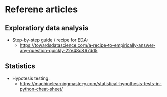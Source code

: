 # Referene articles

## Exploratiory data analysis

- Step-by-step guide / recipe for EDA:
  - <https://towardsdatascience.com/a-recipe-to-empirically-answer-any-question-quickly-22e48c867dd5>

## Statistics

- Hypotesis testing:
  - <https://machinelearningmastery.com/statistical-hypothesis-tests-in-python-cheat-sheet/>
